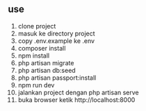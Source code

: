 ## use 
1. clone project
2. masuk ke directory project
3. copy .env.example ke .env
4. composer install
5. npm install
6. php artisan migrate
7. php artisan db:seed
8. php artisan passport:install
9. npm run dev
10. jalankan project dengan php artisan serve
11. buka browser ketik http://localhost:8000
